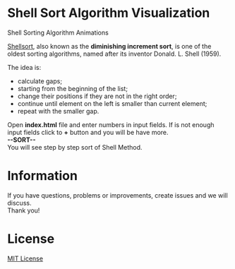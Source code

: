 # Shell Sort Algorithm Visualization
Shell Sorting Algorithm Animations 

[Shellsort](http://en.wikipedia.org/wiki/Shellsort), also known as the **diminishing increment sort**, is one of the oldest sorting algorithms, named after its inventor Donald. L. Shell (1959). 

The idea is:
- calculate gaps;
- starting from the beginning of the list;
- change their positions if they are not in the right order;
- continue until element on the left is smaller than current element;
- repeat with the smaller gap.

Open **index.html** file and enter numbers in input fields. If is not enough input fields click to **+** button and you will be have more.<br/>
**--SORT--**<br/>
You will see step by step sort of Shell Method.


Information
============
If you have questions, problems or improvements, create issues and we will discuss.<br/>
Thank you!

License
========
[MIT License](http://opensource.org/licenses/mit-license.php)
